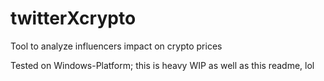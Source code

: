 # twitterXcrypto
Tool to analyze influencers impact on crypto prices

Tested on Windows-Platform; this is heavy WIP
as well as this readme, lol
